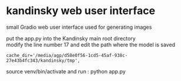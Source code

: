 # kandinsky web user interface
small Gradio web user interface used for generating images 

put the app.py into the Kandinsky main root directory  
modify the line number 17  and edit the path where the model is saved

    cache_dir='/media/agp/d58e0f56-1cd5-45af-938c-27e43b4fc343/kandinsky/tmp', 
    
    
source venv/bin/activate
and run : python app.py 
